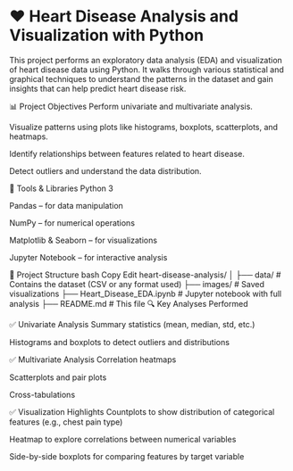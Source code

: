 # ❤️ Heart Disease Analysis and Visualization with Python
This project performs an exploratory data analysis (EDA) and visualization of heart disease data using Python. It walks through various statistical and graphical techniques to understand the patterns in the dataset and gain insights that can help predict heart disease risk.

📊 Project Objectives
Perform univariate and multivariate analysis.

Visualize patterns using plots like histograms, boxplots, scatterplots, and heatmaps.

Identify relationships between features related to heart disease.

Detect outliers and understand the data distribution.

🧰 Tools & Libraries
Python 3

Pandas – for data manipulation

NumPy – for numerical operations

Matplotlib & Seaborn – for visualizations

Jupyter Notebook – for interactive analysis

📂 Project Structure
bash
Copy
Edit
heart-disease-analysis/
│
├── data/                     # Contains the dataset (CSV or any format used)
├── images/                   # Saved visualizations
├── Heart_Disease_EDA.ipynb   # Jupyter notebook with full analysis
├── README.md                 # This file
🔍 Key Analyses Performed

✅ Univariate Analysis
Summary statistics (mean, median, std, etc.)

Histograms and boxplots to detect outliers and distributions

✅ Multivariate Analysis
Correlation heatmaps

Scatterplots and pair plots

Cross-tabulations

✅ Visualization Highlights
Countplots to show distribution of categorical features (e.g., chest pain type)

Heatmap to explore correlations between numerical variables

Side-by-side boxplots for comparing features by target variable





